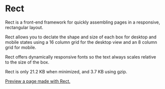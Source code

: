 # Rect

Rect is a front-end framework for quickly assembling pages in a responsive, rectangular layout.

Rect allows you to declate the shape and size of each box for desktop and mobile states using a 16 column grid for the desktop view and an 8 column grid for mobile.

Rect offers dynamically responsive fonts so the text always scales relative to the size of the box. 

Rect is only 21.2 KB when minimized, and 3.7 KB using gzip.  

[Preview a page made with Rect.](http://coryschulz.com/code/rect/)
